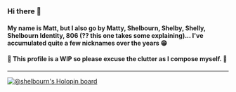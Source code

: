 ### Hi there 👋

#### My name is Matt, but I also go by Matty, Shelbourn, Shelby, Shelly, Shelbourn Identity, 806 (?? this one takes some explaining)... I've accumulated quite a few nicknames over the years :grin:

#### :construction: This profile is a WIP so please excuse the clutter as I compose myself. :construction:
---
[![@shelbourn's Holopin board](https://holopin.me/shelbourn)](https://holopin.io/@shelbourn)

<!--
**shelbourn/shelbourn** is a ✨ _special_ ✨ repository because its `README.md` (this file) appears on your GitHub profile.

Here are some ideas to get you started:

- 🔭 I’m currently working on ...
- 🌱 I’m currently learning ...
- 👯 I’m looking to collaborate on ...
- 🤔 I’m looking for help with ...
- 💬 Ask me about ...
- 📫 How to reach me: ...
- 😄 Pronouns: ...
- ⚡ Fun fact: ...
-->
